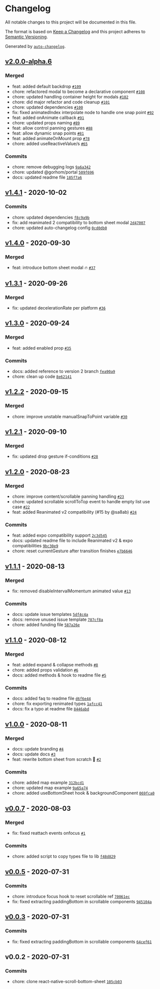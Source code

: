 # Changelog

All notable changes to this project will be documented in this file.

The format is based on [Keep a Changelog](https://keepachangelog.com/en/1.0.0/)
and this project adheres to [Semantic Versioning](https://semver.org/spec/v2.0.0.html).

Generated by [`auto-changelog`](https://github.com/CookPete/auto-changelog).

## [v2.0.0-alpha.6](https://github.com/gorhom/react-native-bottom-sheet/compare/v1.4.1...v2.0.0-alpha.6)

### Merged

- feat: added default backdrop [`#109`](https://github.com/gorhom/react-native-bottom-sheet/pull/109)
- chore: refactored modal to become a declarative component  [`#108`](https://github.com/gorhom/react-native-bottom-sheet/pull/108)
- chore: updated handling container height for modals [`#102`](https://github.com/gorhom/react-native-bottom-sheet/pull/102)
- chore: did major refactor and code cleanup [`#101`](https://github.com/gorhom/react-native-bottom-sheet/pull/101)
- chore: updated dependencies [`#100`](https://github.com/gorhom/react-native-bottom-sheet/pull/100)
- fix: fixed animatedIndex interpolate node to handle one snap point [`#92`](https://github.com/gorhom/react-native-bottom-sheet/pull/92)
- feat: added onAnimate callback [`#91`](https://github.com/gorhom/react-native-bottom-sheet/pull/91)
- chore: updated props naming [`#89`](https://github.com/gorhom/react-native-bottom-sheet/pull/89)
- feat: allow control panning gestures [`#88`](https://github.com/gorhom/react-native-bottom-sheet/pull/88)
- feat: allow dynamic snap points [`#81`](https://github.com/gorhom/react-native-bottom-sheet/pull/81)
- feat: added animateOnMount prop [`#78`](https://github.com/gorhom/react-native-bottom-sheet/pull/78)
- chore: added useReactiveValue/s [`#65`](https://github.com/gorhom/react-native-bottom-sheet/pull/65)

### Commits

- chore: remove debugging logs [`9a6a342`](https://github.com/gorhom/react-native-bottom-sheet/commit/9a6a3420e71d132db6c186f5e926a881b08d9740)
- chore: updated @gorhom/portal [`509f696`](https://github.com/gorhom/react-native-bottom-sheet/commit/509f696e4290514730fea0391da469fa852a2b43)
- docs: updated readme file [`185f7a6`](https://github.com/gorhom/react-native-bottom-sheet/commit/185f7a67a90d04e2ee838941706ee20307541a8d)

## [v1.4.1](https://github.com/gorhom/react-native-bottom-sheet/compare/v1.4.0...v1.4.1) - 2020-10-02

### Commits

- chore: updated dependencies [`f8c9a9b`](https://github.com/gorhom/react-native-bottom-sheet/commit/f8c9a9b389bb21c18efa593c885337c92dff3810)
- fix: add reanimated 2 compatibility to bottom sheet modal [`2d47007`](https://github.com/gorhom/react-native-bottom-sheet/commit/2d47007df64ecd0c83035136b5b882eff6d53619)
- chore: updated auto-changelog config [`0cd0db0`](https://github.com/gorhom/react-native-bottom-sheet/commit/0cd0db094e224e945e7e7b6551f8eb806cff63da)

## [v1.4.0](https://github.com/gorhom/react-native-bottom-sheet/compare/v1.3.1...v1.4.0) - 2020-09-30

### Merged

- feat: introduce bottom sheet modal 🔥 [`#37`](https://github.com/gorhom/react-native-bottom-sheet/pull/37)

## [v1.3.1](https://github.com/gorhom/react-native-bottom-sheet/compare/v1.3.0...v1.3.1) - 2020-09-26

### Merged

- fix: updated decelerationRate per platform [`#36`](https://github.com/gorhom/react-native-bottom-sheet/pull/36)

## [v1.3.0](https://github.com/gorhom/react-native-bottom-sheet/compare/v1.2.2...v1.3.0) - 2020-09-24

### Merged

- feat: added enabled prop [`#35`](https://github.com/gorhom/react-native-bottom-sheet/pull/35)

### Commits

- docs: added reference to version 2 branch [`fea90a9`](https://github.com/gorhom/react-native-bottom-sheet/commit/fea90a977626e6afc9447c6b68d2f9926c1f239d)
- chore: clean up code [`8e62141`](https://github.com/gorhom/react-native-bottom-sheet/commit/8e62141fdb96a2b3e2532d16911f6e6e6cc3ccc3)

## [v1.2.2](https://github.com/gorhom/react-native-bottom-sheet/compare/v1.2.1...v1.2.2) - 2020-09-15

### Merged

- chore: improve unstable manualSnapToPoint variable [`#30`](https://github.com/gorhom/react-native-bottom-sheet/pull/30)

## [v1.2.1](https://github.com/gorhom/react-native-bottom-sheet/compare/v1.2.0...v1.2.1) - 2020-09-10

### Merged

- fix: updated drop gesture if-conditions [`#28`](https://github.com/gorhom/react-native-bottom-sheet/pull/28)

## [v1.2.0](https://github.com/gorhom/react-native-bottom-sheet/compare/v1.1.1...v1.2.0) - 2020-08-23

### Merged

- chore: improve content/scrollable panning handling [`#23`](https://github.com/gorhom/react-native-bottom-sheet/pull/23)
- chore: updated scrollable scrollToTop event to handle empty list use case [`#22`](https://github.com/gorhom/react-native-bottom-sheet/pull/22)
- feat: added Reanimated v2 compatibility (#15 by @sa8ab) [`#24`](https://github.com/gorhom/react-native-bottom-sheet/pull/24)

### Commits

- feat: added expo compatibility support [`2c3d545`](https://github.com/gorhom/react-native-bottom-sheet/commit/2c3d545a10e6125fb66829a6784069b1b62f6798)
- docs: updated readme file to include Reanimated v2 & expo compatibilities [`9bc30e9`](https://github.com/gorhom/react-native-bottom-sheet/commit/9bc30e96ef1cec80703e0e98b58602bdc185f7ff)
- chore: reset currentGesture after transition finishes [`e7b6646`](https://github.com/gorhom/react-native-bottom-sheet/commit/e7b6646b50f5ed00b62388723e6d965006ecfc4a)

## [v1.1.1](https://github.com/gorhom/react-native-bottom-sheet/compare/v1.1.0...v1.1.1) - 2020-08-13

### Merged

- fix: removed disableIntervalMomentum animated value [`#13`](https://github.com/gorhom/react-native-bottom-sheet/pull/13)

### Commits

- docs: update issue templates [`5df4c4a`](https://github.com/gorhom/react-native-bottom-sheet/commit/5df4c4a4a6e02b91bcd7502f8180c27380849b66)
- docs: remove unused issue template [`787cf8a`](https://github.com/gorhom/react-native-bottom-sheet/commit/787cf8ac8b6fa547308ba375fb1cf495b2a98fee)
- chore: added funding file [`587a26e`](https://github.com/gorhom/react-native-bottom-sheet/commit/587a26e14145dea06d4515c36e1ed0fcccfdeb08)

## [v1.1.0](https://github.com/gorhom/react-native-bottom-sheet/compare/v1.0.0...v1.1.0) - 2020-08-12

### Merged

- feat: added expand & collapse methods [`#8`](https://github.com/gorhom/react-native-bottom-sheet/pull/8)
- chore: added props validation [`#6`](https://github.com/gorhom/react-native-bottom-sheet/pull/6)
- docs: added methods & hook to readme file [`#5`](https://github.com/gorhom/react-native-bottom-sheet/pull/5)

### Commits

- docs: added faq to readme file [`d6f6e44`](https://github.com/gorhom/react-native-bottom-sheet/commit/d6f6e443638bb778f705fd7437c36e1c5cb1cd57)
- chore: fix exporting renimated types [`1afcc41`](https://github.com/gorhom/react-native-bottom-sheet/commit/1afcc41782965278cc7436131ae91019d8f40193)
- docs: fix a typo at readme file [`8446abd`](https://github.com/gorhom/react-native-bottom-sheet/commit/8446abd841b690acd4c277fc5ebf10c52bd67f25)

## [v1.0.0](https://github.com/gorhom/react-native-bottom-sheet/compare/v0.0.7...v1.0.0) - 2020-08-11

### Merged

- docs: update branding [`#4`](https://github.com/gorhom/react-native-bottom-sheet/pull/4)
- docs: update docs [`#3`](https://github.com/gorhom/react-native-bottom-sheet/pull/3)
- feat: rewrite bottom sheet from scratch 🎉 [`#2`](https://github.com/gorhom/react-native-bottom-sheet/pull/2)

### Commits

- chore: added map example [`312bcd1`](https://github.com/gorhom/react-native-bottom-sheet/commit/312bcd10efc8674955f9ce1ba8974fb4bd40f43b)
- chore: updated map example [`9a65a74`](https://github.com/gorhom/react-native-bottom-sheet/commit/9a65a7435b97c754c37049c2812c289b1e6453e6)
- chore: added useBottomSheet hook & backgroundComponent [`069fca0`](https://github.com/gorhom/react-native-bottom-sheet/commit/069fca0473f4f801a71c71c5026a56dda587769a)

## [v0.0.7](https://github.com/gorhom/react-native-bottom-sheet/compare/v0.0.5...v0.0.7) - 2020-08-03

### Merged

- fix: fixed reattach events onfocus [`#1`](https://github.com/gorhom/react-native-bottom-sheet/pull/1)

### Commits

- chore: added script to copy types file to lib [`f48d829`](https://github.com/gorhom/react-native-bottom-sheet/commit/f48d8293d74bba97c4cf596b8f48819c2ae25a00)

## [v0.0.5](https://github.com/gorhom/react-native-bottom-sheet/compare/v0.0.3...v0.0.5) - 2020-07-31

### Commits

- chore: introduce focus hook to reset scrollable ref [`70061ec`](https://github.com/gorhom/react-native-bottom-sheet/commit/70061ec8fb57f41d54b7b9733e2fbc36b8a0f6d8)
- fix: fixed extracting paddingBottom in scrollable components [`945104a`](https://github.com/gorhom/react-native-bottom-sheet/commit/945104ab532eb3cf63ea16cec348f3ef2ad6c584)

## [v0.0.3](https://github.com/gorhom/react-native-bottom-sheet/compare/v0.0.2...v0.0.3) - 2020-07-31

### Commits

- fix: fixed extracting paddingBottom in scrollable components [`64cef61`](https://github.com/gorhom/react-native-bottom-sheet/commit/64cef618cd654486174cc6a8179a76c80ef5d497)

## v0.0.2 - 2020-07-31

### Commits

- chore: clone react-native-scroll-bottom-sheet [`105cb03`](https://github.com/gorhom/react-native-bottom-sheet/commit/105cb0334e317d5c4919e77816ee03fb20069eeb)
